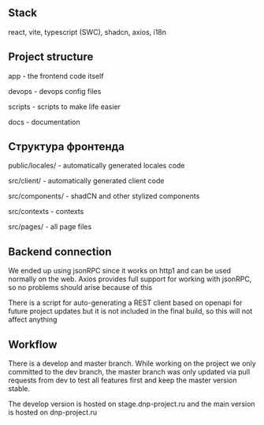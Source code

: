 ## Stack
react, vite, typescript (SWC), shadcn, axios, i18n

## Project structure
app - the frontend code itself

devops - devops config files

scripts - scripts to make life easier

docs - documentation

## Структура фронтенда
public/locales/ - automatically generated locales code

src/client/ - automatically generated client code

src/components/ - shadCN and other stylized components

src/contexts - contexts

src/pages/ - all page files

## Backend connection

We ended up using jsonRPC since it works on http1 and can be used normally on the web. Axios provides full support for working with jsonRPC, so no problems should arise because of this

There is a script for auto-generating a REST client based on openapi for future project updates but it is not included in the final build, so this will not affect anything

## Workflow

There is a develop and master branch. While working on the project we only committed to the dev branch, the master branch was only updated via pull requests from dev to test all features first and keep the master version stable. 

The develop version is hosted on stage.dnp-project.ru and the main version is hosted on dnp-project.ru
